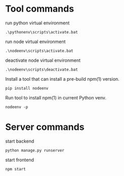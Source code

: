 <h1> Tool commands </h1>
<p> run python virtual environment </p>

    .\pythonenv\scripts\activate.bat

<p> run node virtual environment </p>

    .\nodeenv\scripts\activate.bat

<p> deactivate node virtual environment </p>


    .\nodeenv\scripts\deactivate.bat


<p> Install a tool that can install a pre-build npm(1) version. </p>

    pip install nodeenv  

<p> Run tool to install npm(1) in current Python venv.</p>

    nodeenv -p           


<h1> Server commands </h1>
<p> start backend </p>

    python manage.py runserver

<p> start frontend </p>

    npm start